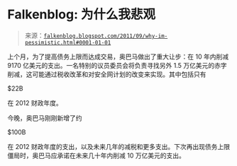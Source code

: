 <!--yml

category: 未分类

日期：2024-05-12 20:46:14

-->

# Falkenblog: 为什么我悲观

> 来源：[`falkenblog.blogspot.com/2011/09/why-im-pessimistic.html#0001-01-01`](http://falkenblog.blogspot.com/2011/09/why-im-pessimistic.html#0001-01-01)

上个月，为了提高债务上限而达成交易，奥巴马做出了重大让步：在 10 年内削减 9170 亿美元的支出。一名特别的议员委员会将负责寻找另外 1.5 万亿美元的赤字削减，这可能通过税收改革和对安全网计划的改变来实现。其中包括只有

$22B

在 2012 财政年度。

今晚，奥巴马刚刚新增了约

$100B

在 2012 财政年度的支出，以及未来几年的减税和更多支出。下次再出现债务上限僵局时，奥巴马应承诺在未来几十年内削减 10 万亿美元的支出。

